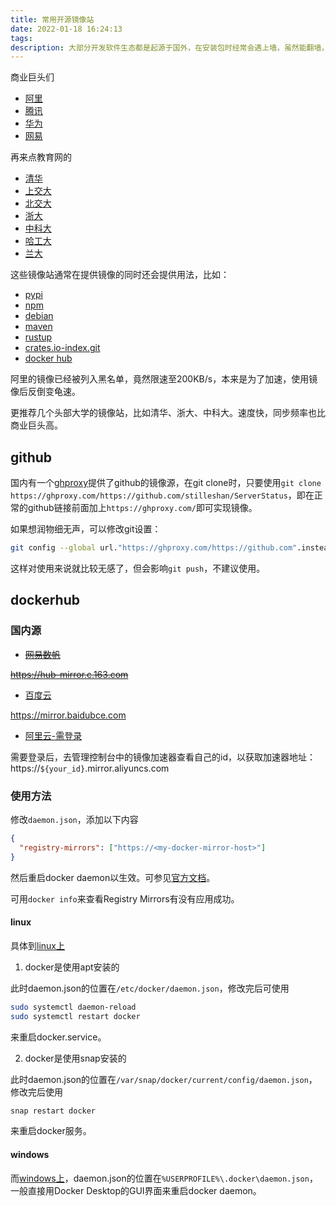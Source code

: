 ```yaml
---
title: 常用开源镜像站
date: 2022-01-18 16:24:13
tags: 
description: 大部分开发软件生态都是起源于国外，在安装包时经常会遇上墙，虽然能翻墙，但还是直连国内比较爽对么
---
```

商业巨头们
- [阿里](https://developer.aliyun.com/mirror/)
- [腾讯](https://mirrors.cloud.tencent.com/)
- [华为](https://mirrors.huaweicloud.com/)
- [网易](https://mirrors.163.com/)

再来点教育网的
- [清华](https://mirrors.tuna.tsinghua.edu.cn/)
- [上交大](https://mirrors.sjtug.sjtu.edu.cn/)
- [北交大](https://mirror.bjtu.edu.cn/)
- [浙大](http://mirrors.zju.edu.cn/)
- [中科大](https://mirrors.ustc.edu.cn/)
- [哈工大](http://mirrors.hit.edu.cn/)
- [兰大](http://mirror.lzu.edu.cn/)

这些镜像站通常在提供镜像的同时还会提供用法，比如：
- [pypi](https://mirrors.tuna.tsinghua.edu.cn/help/pypi/)
- [npm](http://www.npmmirror.com/)
- [debian](https://mirrors.ustc.edu.cn/help/debian.html)
- [maven](https://mirrors.163.com/.help/maven.html)
- [rustup](https://mirrors.tuna.tsinghua.edu.cn/help/rustup/)
- [crates.io-index.git](https://mirrors.tuna.tsinghua.edu.cn/help/crates.io-index.git/)
- [docker hub](https://help.aliyun.com/document_detail/60750.html)

阿里的镜像已经被列入黑名单，竟然限速至200KB/s，本来是为了加速，使用镜像后反倒变龟速。

更推荐几个头部大学的镜像站，比如清华、浙大、中科大。速度快，同步频率也比商业巨头高。

## github

国内有一个[ghproxy](https://ghproxy.com/)提供了github的镜像源，在git clone时，只要使用`git clone https://ghproxy.com/https://github.com/stilleshan/ServerStatus`，即在正常的github链接前面加上`https://ghproxy.com/`即可实现镜像。

如果想润物细无声，可以修改git设置：
```bash
git config --global url."https://ghproxy.com/https://github.com".insteadOf "https://github.com"
```
这样对使用来说就比较无感了，但会影响`git push`，不建议使用。

## dockerhub

### 国内源

- [~~网易数帆~~](https://sf.163.com/help/documents/56918246390157312)

~~https://hub-mirror.c.163.com~~

- [百度云](https://cloud.baidu.com/doc/CCE/s/Yjxppt74z#%E4%BD%BF%E7%94%A8dockerhub%E5%8A%A0%E9%80%9F%E5%99%A8)

https://mirror.baidubce.com

- [阿里云-需登录](https://www.aliyun.com/product/acr)

需要登录后，去管理控制台中的镜像加速器查看自己的id，以获取加速器地址：https://`${your_id}`.mirror.aliyuncs.com

### 使用方法

修改`daemon.json`，添加以下内容
```json
{
  "registry-mirrors": ["https://<my-docker-mirror-host>"]
}
```
然后重启docker daemon以生效。可参见[官方文档](https://docs.docker.com/registry/recipes/mirror/#configure-the-docker-daemon)。

可用`docker info`来查看Registry Mirrors有没有应用成功。

#### linux

具体到[linux上](https://docs.docker.com/engine/install/linux-postinstall/#configuring-remote-access-with-daemonjson)

1. docker是使用apt安装的

此时daemon.json的位置在`/etc/docker/daemon.json`，修改完后可使用
```bash
sudo systemctl daemon-reload
sudo systemctl restart docker
```
来重启docker.service。

2. docker是使用snap安装的

此时daemon.json的位置在`/var/snap/docker/current/config/daemon.json`，修改完后使用
```bash
snap restart docker
```
来重启docker服务。

#### windows

而[windows上](https://docs.docker.com/desktop/settings/windows/#docker-engine)，daemon.json的位置在`%USERPROFILE%\.docker\daemon.json`，一般直接用Docker Desktop的GUI界面来重启docker daemon。
